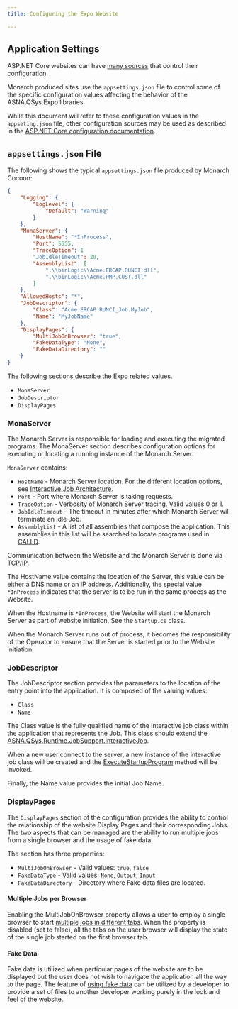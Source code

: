 ```yaml
---
title: Configuring the Expo Website

---
```


## Application Settings

ASP.NET Core websites can have [many sources](https://docs.microsoft.com/en-us/aspnet/core/fundamentals/configuration) that control their configuration. 

Monarch produced sites use the `appsettings.json` file to control some of the specific configuration values affecting the behavior of the ASNA.QSys.Expo libraries.

While this document will refer to these configuration values in the `appseting.json` file, other configuration sources may be used as described in the [ASP.NET Core configuration documentation](https://docs.microsoft.com/en-us/aspnet/core/fundamentals/configuration).


## `appsettings.json` File
The following shows the typical `appsettings.json`  file produced by Monarch Cocoon:

```json
{
    "Logging": {
        "LogLevel": {
            "Default": "Warning"
        }
    },
    "MonaServer": {
        "HostName": "*InProcess",
        "Port": 5555,
        "TraceOption": 1
        "JobIdleTimeout": 20,
        "AssemblyList": [
            ".\\binLogic\\Acme.ERCAP.RUNCI.dll",
            ".\\binLogic\\Acme.PMP.CUST.dll"
        ]
    },
    "AllowedHosts": "*",
    "JobDescriptor": {
        "Class": "Acme.ERCAP.RUNCI_Job.MyJob",
        "Name": "MyJobName"
    },
    "DisplayPages": {
        "MultiJobOnBrowser": "true",
        "FakeDataType": "None",
        "FakeDataDirectory": ""
    }
}
```
The following sections describe the Expo related values.
 - `MonaServer`
 - `JobDescriptor`
 - `DisplayPages`

### MonaServer
The Monarch Server is responsible for loading and executing the migrated programs. The MonaServer section describes configuration options for executing
or locating a running instance of the Monarch Server.

`MonaServer` contains:
 - `HostName` - Monarch Server location. For the different location options, see [Interactive Job Architecture](/concepts/architecture/application-architecture.html#interactive-job-architecture).
 - `Port` - Port where Monarch Server is taking requests.
 - `TraceOption` - Verbosity of Monarch Server tracing. Valid values 0 or 1.
 - `JobIdleTimeout` - The timeout in minutes after which Monarch Server will terminate an idle Job.
 - `AssemblyList` - A list of all assemblies that compose the application. This assemblies in this list will be searched to
 locate programs used in [CALLD](/concepts/program-structure/qsys-program.html#calling-programs-and-procedures).

Communication between the Website and the Monarch Server is done via TCP/IP. 

The HostName value contains the location of the Server, this value can be either a DNS name or an IP address. Additionally, the special value `*InProcess` indicates that the server is to be run in the same process as the Website.

When the Hostname is `*InProcess`, the Website will start the Monarch Server as part of website initiation. See the `Startup.cs` class.  

When the Monarch Server runs out of process, it becomes the responsibility of the Operator to ensure that the Server is started prior to the Website initiation.

### JobDescriptor
The JobDescriptor section provides the parameters to the location of the entry point into the application.  It is composed of the valuing values:
 - `Class`
 - `Name`

The Class value is the fully qualified name of the interactive job class within the
application that represents the Job. This class should extend the [ASNA.QSys.Runtime.JobSupport.InteractiveJob](/reference/asna-qsys-runtime-job-support/classes/interactive-job.html). 

When a new user connect to the server, a new instance of the interactive job class will be
created and the [ExecuteStartupProgram](/reference/asna-qsys-runtime-job-support/classes/interactive-job.html#executestartupprogram)
method will be invoked.

Finally, the Name value provides the initial Job Name.  

### DisplayPages
The `DisplayPages` section of the configuration provides the ability to control the relationship of the website Display Pages and their corresponding Jobs. The two aspects that can be managed are the ability to run multiple jobs from a single browser and the usage of fake data.  

The section has three properties:
 - `MultiJobOnBrowser` - Valid values: `true`, `false`
 - `FakeDataType` - Valid values: `None`, `Output`, `Input`
 - `FakeDataDirectory` - Directory where Fake data files are located.

#### Multiple Jobs per Browser
Enabling the MultiJobOnBrowser property allows a user to employ a single browser to start [multiple jobs in different tabs](multiple-jobs-one-browser.html).  When the property is disabled (set to false), all the tabs on the user browser will display the state of the single job started on the first browser tab.

#### Fake Data
Fake data is utilized when particular pages of the website are to be displayed but the user does not wish to navigate the application all the way to the page.  The feature of [using fake data](using-fake-data.html) can be utilized by a developer to provide a set of files to another developer working purely in the look and feel of the website.



